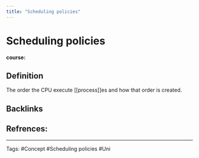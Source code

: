 ```yaml
---
title: "Scheduling policies"
---
```


# Scheduling policies
**course:**
## Definition
The order the CPU execute [[process]]es and how that order is created.
## Backlinks

## Refrences:

---
Tags: #Concept #Scheduling policies #Uni 